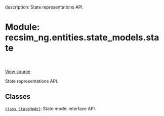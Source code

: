 description: State representations API.

<div itemscope itemtype="http://developers.google.com/ReferenceObject">
<meta itemprop="name" content="recsim_ng.entities.state_models.state" />
<meta itemprop="path" content="Stable" />
</div>

# Module: recsim_ng.entities.state_models.state

<!-- Insert buttons and diff -->

<table class="tfo-notebook-buttons tfo-api nocontent" align="left">

</table>

<a target="_blank" href="https://github.com/google-research/recsim_ng/tree/master/recsim_ng/entities/state_models/state.py">View
source</a>

State representations API.

## Classes

[`class StateModel`](../../../recsim_ng/entities/state_models/state/StateModel.md):
State model interface API.
